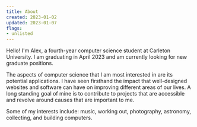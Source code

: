 ```yaml
---
title: About
created: 2023-01-02
updated: 2023-01-07
flags:
- unlisted
---
```


Hello! I'm Alex, a fourth-year computer science student at Carleton University. I am graduating in April 2023 and am currently looking for new graduate positions.

The aspects of computer science that I am most interested in are its potential applications. I have seen firsthand the impact that well-designed websites and software can have on improving different areas of our lives. A long standing goal of mine is to contribute to projects that are accessible and revolve around causes that are important to me.

Some of my interests include: music, working out, photography, astronomy, collecting, and building computers.